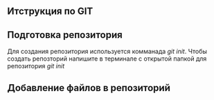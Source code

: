 ## Итструкция по GIT

## Подготовка репозитория
Для создания репозитория используется комманада *git init*. Чтобы создать репозторий напишите в терминале с открытой папкой для репозитория *git init*

## Добавление файлов в репозиторий  
